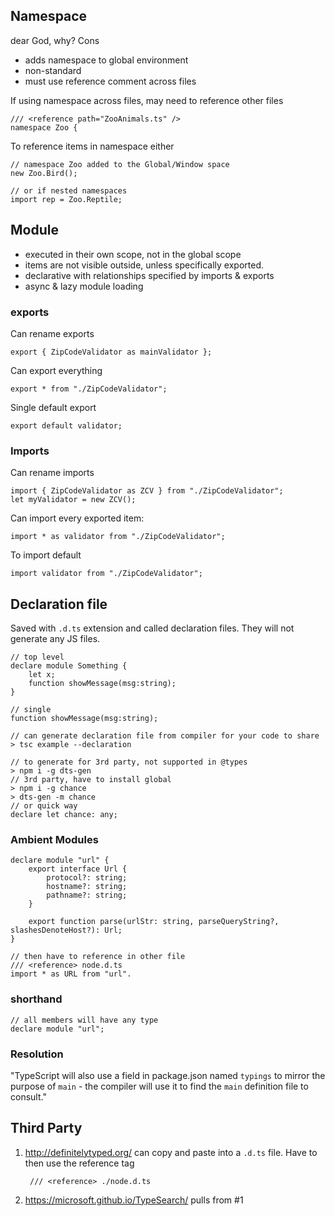 ## Namespace
dear God, why? Cons
 - adds namespace to global environment
 - non-standard
 - must use reference comment across files

If using namespace across files, may need to reference other files

    /// <reference path="ZooAnimals.ts" />
    namespace Zoo {

To reference items in namespace either

    // namespace Zoo added to the Global/Window space
    new Zoo.Bird();

    // or if nested namespaces
    import rep = Zoo.Reptile;

## Module

 - executed in their own scope, not in the global scope
 - items are not visible outside, unless specifically exported.
 - declarative with relationships specified by imports & exports
 - async & lazy module loading

### exports 

Can rename exports

    export { ZipCodeValidator as mainValidator };

Can export everything

    export * from "./ZipCodeValidator";

Single default export

    export default validator;

### Imports

Can rename imports

    import { ZipCodeValidator as ZCV } from "./ZipCodeValidator";
    let myValidator = new ZCV();

Can import every exported item:

    import * as validator from "./ZipCodeValidator";

To import default

    import validator from "./ZipCodeValidator";


## Declaration file

Saved with `.d.ts` extension and called declaration files.  They will not generate any JS files.

    // top level
    declare module Something {
        let x;
        function showMessage(msg:string);
    }

    // single
    function showMessage(msg:string);

    // can generate declaration file from compiler for your code to share
    > tsc example --declaration

    // to generate for 3rd party, not supported in @types
    > npm i -g dts-gen
    // 3rd party, have to install global
    > npm i -g chance
    > dts-gen -m chance
    // or quick way
    declare let chance: any;

### Ambient Modules

    declare module "url" {
        export interface Url {
            protocol?: string;
            hostname?: string;
            pathname?: string;
        }

        export function parse(urlStr: string, parseQueryString?, slashesDenoteHost?): Url;
    }

    // then have to reference in other file
    /// <reference> node.d.ts
    import * as URL from "url".

### shorthand

    // all members will have any type
    declare module "url";  


### Resolution

"TypeScript will also use a field in package.json named `typings` to mirror the purpose of `main` - the compiler will use it to find the `main` definition file to consult."

## Third Party

1. http://definitelytyped.org/ can copy and paste into a `.d.ts` file.  Have to then use the reference tag

        /// <reference> ./node.d.ts


2. https://microsoft.github.io/TypeSearch/ pulls from #1








